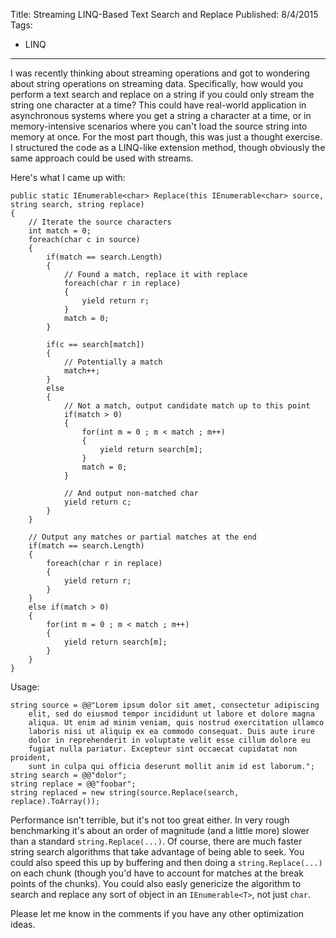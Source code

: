 Title: Streaming LINQ-Based Text Search and Replace
Published: 8/4/2015
Tags:
  - LINQ
---
I was recently thinking about streaming operations and got to wondering about string operations on streaming data. Specifically, how would you perform a text search and replace on a string if you could only stream the string one character at a time? This could have real-world application in asynchronous systems where you get a string a character at a time, or in memory-intensive scenarios where you can't load the source string into memory at once. For the most part though, this was just a thought exercise. I structured the code as a LINQ-like extension method, though obviously the same approach could be used with streams.

Here's what I came up with:

```
public static IEnumerable<char> Replace(this IEnumerable<char> source, string search, string replace)
{
	// Iterate the source characters
	int match = 0;
	foreach(char c in source)
	{
		if(match == search.Length)
		{
			// Found a match, replace it with replace
			foreach(char r in replace)
			{
				yield return r;
			}
			match = 0;
		}
		
		if(c == search[match])
		{
			// Potentially a match
			match++;
		}
		else
		{
			// Not a match, output candidate match up to this point
			if(match > 0)
			{
				for(int m = 0 ; m < match ; m++)
				{
					yield return search[m];
				}
				match = 0;
			}
			
			// And output non-matched char
			yield return c;
		}
	}
	
	// Output any matches or partial matches at the end
	if(match == search.Length)
	{
		foreach(char r in replace)
		{
			yield return r;
		}
	}
	else if(match > 0)
	{
		for(int m = 0 ; m < match ; m++)
		{
			yield return search[m];
		}			
	}
}
```

Usage:

```
string source = @@"Lorem ipsum dolor sit amet, consectetur adipiscing
	elit, sed do eiusmod tempor incididunt ut labore et dolore magna 
	aliqua. Ut enim ad minim veniam, quis nostrud exercitation ullamco 
	laboris nisi ut aliquip ex ea commodo consequat. Duis aute irure 
	dolor in reprehenderit in voluptate velit esse cillum dolore eu 
	fugiat nulla pariatur. Excepteur sint occaecat cupidatat non proident, 
	sunt in culpa qui officia deserunt mollit anim id est laborum.";
string search = @@"dolor";
string replace = @@"foobar";
string replaced = new string(source.Replace(search, replace).ToArray());
```

Performance isn't terrible, but it's not too great either. In very rough benchmarking it's about an order of magnitude (and a little more) slower than a standard `string.Replace(...)`. Of course, there are much faster string search algorithms that take advantage of being able to seek. You could also speed this up by buffering and then doing a `string.Replace(...)` on each chunk (though you'd have to account for matches at the break points of the chunks). You could also easly genericize the algorithm to search and replace any sort of object in an `IEnumerable<T>`, not just `char`.

Please let me know in the comments if you have any other optimization ideas.